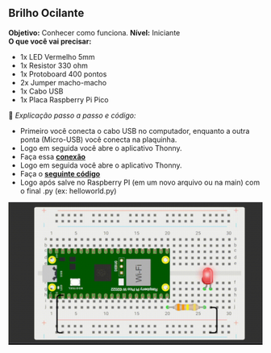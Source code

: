 ## Brilho Ocilante
**Objetivo:** Conhecer como funciona. 
**Nível:** Iniciante  
**O que você vai precisar:**
- 1x LED Vermelho 5mm
- 1x Resistor 330 ohm
- 1x Protoboard 400 pontos
- 2x Jumper macho-macho
- 1x Cabo USB
- 1x Placa Raspberry Pi Pico

📘 *Explicação passo a passo e código:*
- Primeiro você conecta o cabo USB no computador, enquanto a outra ponta (Micro-USB) você conecta na plaquinha.
- Logo em seguida você abre o aplicativo Thonny.
- Faça essa **[conexão](./assets/conexao.png)**
- Logo em seguida você abre o aplicativo Thonny.
- Faça o **[seguinte código](./src/brilho-ocilante.py)**
- Logo após salve no Raspberry PI (em um novo arquivo ou na main) com o final .py (ex: helloworld.py)

![alt text](./assets/brilho-oci.gif)
